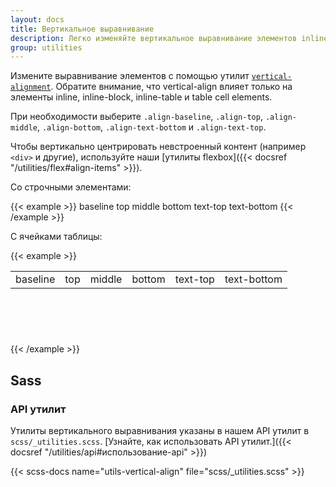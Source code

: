```yaml
---
layout: docs
title: Вертикальное выравнивание
description: Легко изменяйте вертикальное выравнивание элементов inline, inline-block, inline-table и table cell.
group: utilities
---
```


Измените выравнивание элементов с помощью утилит [`vertical-alignment`](https://developer.mozilla.org/en-US/docs/Web/CSS/vertical-align). Обратите внимание, что vertical-align влияет только на элементы inline, inline-block, inline-table и table cell elements.

При необходимости выберите `.align-baseline`, `.align-top`, `.align-middle`, `.align-bottom`, `.align-text-bottom` и `.align-text-top`.

Чтобы вертикально центрировать невстроенный контент (например `<div>` и другие), используйте наши [утилиты flexbox]({{< docsref "/utilities/flex#align-items" >}}).

Со строчными элементами:

{{< example >}}
<span class="align-baseline">baseline</span>
<span class="align-top">top</span>
<span class="align-middle">middle</span>
<span class="align-bottom">bottom</span>
<span class="align-text-top">text-top</span>
<span class="align-text-bottom">text-bottom</span>
{{< /example >}}

С ячейками таблицы:

{{< example >}}
<table style="height: 100px;">
  <tbody>
    <tr>
      <td class="align-baseline">baseline</td>
      <td class="align-top">top</td>
      <td class="align-middle">middle</td>
      <td class="align-bottom">bottom</td>
      <td class="align-text-top">text-top</td>
      <td class="align-text-bottom">text-bottom</td>
    </tr>
  </tbody>
</table>
{{< /example >}}

## Sass

### API утилит

Утилиты вертикального выравнивания указаны в нашем API утилит в `scss/_utilities.scss`. [Узнайте, как использовать API утилит.]({{< docsref "/utilities/api#использование-api" >}})

{{< scss-docs name="utils-vertical-align" file="scss/_utilities.scss" >}}
